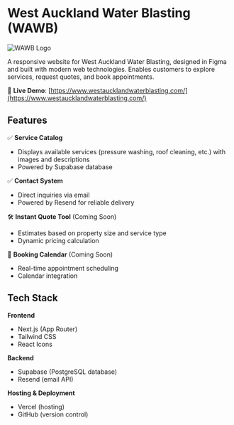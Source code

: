 # West Auckland Water Blasting (WAWB)

![WAWB Logo](https://www.westaucklandwaterblasting.com/wawb_logo_v9.svg) 

A responsive website for West Auckland Water Blasting, designed in Figma and built with modern web technologies. Enables customers to explore services, request quotes, and book appointments.

🔗 **Live Demo**: [https://www.westaucklandwaterblasting.com/](https://www.westaucklandwaterblasting.com/)

## Features

✅ **Service Catalog**  
- Displays available services (pressure washing, roof cleaning, etc.) with images and descriptions
- Powered by Supabase database

✅ **Contact System**  
- Direct inquiries via email
- Powered by Resend for reliable delivery

🛠 **Instant Quote Tool** (Coming Soon)  
- Estimates based on property size and service type
- Dynamic pricing calculation

📅 **Booking Calendar** (Coming Soon)  
- Real-time appointment scheduling
- Calendar integration

## Tech Stack

**Frontend**  
- Next.js (App Router)
- Tailwind CSS
- React Icons

**Backend**  
- Supabase (PostgreSQL database)
- Resend (email API)

**Hosting & Deployment**  
- Vercel (hosting)
- GitHub (version control)

##

